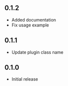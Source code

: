 ## 0.1.2

* Added documentation
* Fix usage example

## 0.1.1

* Update plugin class name

## 0.1.0

* Initial release
